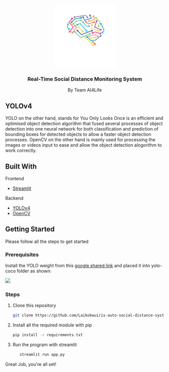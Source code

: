 <!-- PROJECT LOGO -->
<br />
<p align="center">
  <a href="https://github.com/othneildrew/Best-README-Template">
    <img src="github_images/logo.png" alt="Logo" width="200" height="200">
  </a>
  <h3 align="center">Real-Time Social Distance Monitoring System</h3>
  <p align="center">
    By Team AI4Life
    
  </p>
</p>

<!-- ABOUT THE PROJECT -->
## YOLOv4 
YOLO on the other hand, stands for You Only Looks Once is an efficient and optimised object detection algorithm that fused several processes of object detection into one neural network for both classification and prediction of bounding boxes for detected objects to allow a faster object detection processes. OpenCV on the other hand is mainly used for processing the images or videos input to ease and allow the object detection alogorithm to work correctly.


## Built With

Frontend

- [Streamlit](https://streamlit.io/)

Backend

- [YOLOv4](https://github.com/AlexeyAB)
- [OpenCV](https://opencv.org/)

<!-- GETTING STARTED -->

## Getting Started

Please follow all the steps to get started

### Prerequisites

Install the YOLO weight from this [google shared link](https://drive.google.com/file/d/12hbzxud9DuafHpNxQaYrxN3YEOriV-kU/view?usp=sharing) and placed it into yolo-coco folder as shown:

![][yolo-coco]

### Steps

1. Clone this repository

   ```sh
   git clone https://github.com/Laikokwui/is-auto-social-distance-system.git
   ```

2. Install all the required module with pip

   ```sh
   pip install -r requirements.txt
   ```

3. Run the program with streamlit

   ```sh
      streamlit run app.py
   ```

Great Job, you're all set!

<!-- MARKDOWN LINKS & IMAGES -->
<!-- https://www.markdownguide.org/basic-syntax/#reference-style-links -->

[contributors-shield]: https://img.shields.io/github/contributors/othneildrew/Best-README-Template.svg?style=for-the-badge
[contributors-url]: https://github.com/othneildrew/Best-README-Template/graphs/contributors
[forks-shield]: https://img.shields.io/github/forks/othneildrew/Best-README-Template.svg?style=for-the-badge
[forks-url]: https://github.com/othneildrew/Best-README-Template/network/members
[stars-shield]: https://img.shields.io/github/stars/othneildrew/Best-README-Template.svg?style=for-the-badge
[stars-url]: https://github.com/othneildrew/Best-README-Template/stargazers
[issues-shield]: https://img.shields.io/github/issues/othneildrew/Best-README-Template.svg?style=for-the-badge
[issues-url]: https://github.com/othneildrew/Best-README-Template/issues
[license-shield]: https://img.shields.io/github/license/othneildrew/Best-README-Template.svg?style=for-the-badge
[license-url]: https://github.com/othneildrew/Best-README-Template/blob/master/LICENSE.txt
[linkedin-shield]: https://img.shields.io/badge/-LinkedIn-black.svg?style=for-the-badge&logo=linkedin&colorB=555
[linkedin-url]: https://linkedin.com/in/othneildrew
[yolo-coco]: github_images/yolo-coco.png
